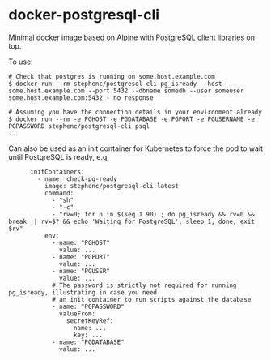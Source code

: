 # docker-postgresql-cli

Minimal docker image based on Alpine with PostgreSQL client libraries on top.

To use:

```
# Check that postgres is running on some.host.example.com
$ docker run --rm stephenc/postgresql-cli pg_isready --host some.host.example.com --port 5432 --dbname somedb --user someuser
some.host.example.com:5432 - no response

# Assuming you have the connection details in your environment already
$ docker run --rm -e PGHOST -e PGDATABASE -e PGPORT -e PGUSERNAME -e PGPASSWORD stephenc/postgresql-cli psql
...
```

Can also be used as an init container for Kubernetes to force the pod to wait until PostgreSQL is ready, e.g.

```
      initContainers:
        - name: check-pg-ready
          image: stephenc/postgresql-cli:latest
          command:
            - "sh"
            - "-c"
            - "rv=0; for n in $(seq 1 90) ; do pg_isready && rv=0 && break || rv=$? && echo 'Waiting for PostgreSQL'; sleep 1; done; exit $rv"
          env:
            - name: "PGHOST"
              value: ...
            - name: "PGPORT"
              value: ...
            - name: "PGUSER"
              value: ...
            # The password is strictly not required for running pg_isready, illustrating in case you need
            # an init container to run scripts against the database 
            - name: "PGPASSWORD"
              valueFrom:
                secretKeyRef:
                  name: ...
                  key: ...
            - name: "PGDATABASE"
              value: ...

```
